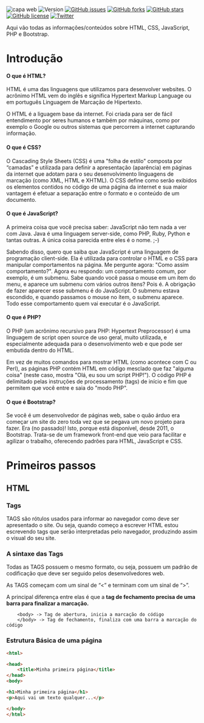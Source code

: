 ![capa web](https://user-images.githubusercontent.com/6373438/45364322-3dc51d80-b5b0-11e8-8941-d65c3b551917.png)
 ![Version](https://img.shields.io/badge/Version-1.0.0-blue.svg) [![GitHub issues](https://img.shields.io/github/issues/adrianoleitedasilva/CSharp.svg)](https://github.com/adrianoleitedasilva/CSharp/issues) [![GitHub forks](https://img.shields.io/github/forks/adrianoleitedasilva/CSharp.svg)](https://github.com/adrianoleitedasilva/CSharp/network)  [![GitHub stars](https://img.shields.io/github/stars/adrianoleitedasilva/CSharp.svg)](https://github.com/adrianoleitedasilva/CSharp/stargazers) [![GitHub license](https://img.shields.io/github/license/adrianoleitedasilva/CSharp.svg)](https://github.com/adrianoleitedasilva/CSharp/blob/master/LICENSE) [![Twitter](https://img.shields.io/twitter/url/https/github.com/adrianoleitedasilva/CSharp.svg?style=social)](https://twitter.com/intent/tweet?text=Wow:&url=https%3A%2F%2Fgithub.com%2Fadrianoleitedasilva%2FCSharp)

Aqui vão todas as informações/conteúdos sobre HTML, CSS, JavaScript, PHP e Bootstrap. 

# Introdução

#### O que é HTML?
HTML é uma das linguagens que utilizamos para desenvolver websites. O acrônimo HTML vem do inglês e significa Hypertext Markup Language ou em português Linguagem de Marcação de Hipertexto.

O HTML é a liguagem base da internet. Foi criada para ser de fácil entendimento por seres humanos e também por máquinas, como por exemplo o Google ou outros sistemas que percorrem a internet capturando informação.

#### O que é CSS?
O Cascading Style Sheets (CSS) é uma "folha de estilo" composta por “camadas” e utilizada para definir a apresentação (aparência) em páginas da internet que adotam para o seu desenvolvimento linguagens de marcação (como XML, HTML e XHTML). O CSS define como serão exibidos os elementos contidos no código de uma página da internet e sua maior vantagem é efetuar a separação entre o formato e o conteúdo de um documento.

#### O que é JavaScript?
A primeira coisa que você precisa saber: JavaScript não tem nada a ver com Java. Java é uma linguagem server-side, como PHP, Ruby, Python e tantas outras. A única coisa parecida entre eles é o nome. ;-)

Sabendo disso, quero que saiba que JavaScript é uma linguagem de programação client-side. Ela é utilizada para controlar o HTML e o CSS para manipular comportamentos na página. Me pergunte agora: "Como assim comportamento?". Agora eu respondo: um comportamento comum, por exemplo, é um submenu. Sabe quando você passa o mouse em um ítem do menu, e aparece um submenu com vários outros ítens? Pois é. A obrigação de fazer aparecer esse submenu é do JavaScript. O submenu estava escondido, e quando passamos o mouse no ítem, o submenu aparece. Todo esse comportamento quem vai executar é o JavaScript.

#### O que é PHP?
O PHP (um acrônimo recursivo para PHP: Hypertext Preprocessor) é uma linguagem de script open source de uso geral, muito utilizada, e especialmente adequada para o desenvolvimento web e que pode ser embutida dentro do HTML.

Em vez de muitos comandos para mostrar HTML (como acontece com C ou Perl), as páginas PHP contém HTML em código mesclado que faz "alguma coisa" (neste caso, mostra "Olá, eu sou um script PHP!"). O código PHP é delimitado pelas instruções de processamento (tags) de início e fim <?php e ?> que permitem que você entre e saia do "modo PHP".

#### O que é Bootstrap?
Se você é um desenvolvedor de páginas web, sabe o quão árduo era começar um site do zero toda vez que se pegava um novo projeto para fazer. Era (no passado)! Isto, porque está disponível, desde 2011, o Bootstrap. Trata-se de um framework front-end que veio para facilitar e agilizar o trabalho, oferecendo padrões para HTML, JavaScript e CSS.

# Primeiros passos

## HTML

### Tags 
TAGS são rótulos usados para informar ao navegador como  deve ser apresentado o site. Ou seja, quando começo a escrever HTML  estou escrevendo tags que serão interpretadas pelo navegador, produzindo assim o visual do seu site.

### A sintaxe das Tags
Todas as TAGS possuem o mesmo formato, ou seja, possuem um padrão de codificação que deve ser seguido pelos desenvolvedores web.

As TAGS começam com um sinal de “<” e terminam com um sinal de “>”.

A principal diferença entre elas é que a <strong>tag de fechamento precisa de uma barra para finalizar a marcação.</strong>
```
	<body> -> Tag de abertura, inicia a marcação do código
	</body> -> Tag de fechamento, finaliza com uma barra a marcação do código
```

### Estrutura Básica de uma página
```html
<html>

<head>
	<title>Minha primeira página</title>
</head>
<body>

<h1>Minha primeira página</h1>
<p>Aqui vai um texto qualquer...</p>

</body>
</html>
```

